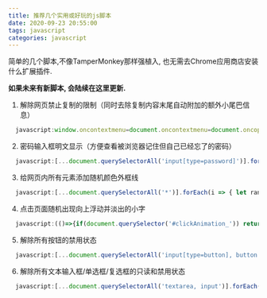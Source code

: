 ```yaml
---
title: 推荐几个实用或好玩的js脚本
date: 2020-09-23 20:55:00
tags: javascript
categories: javascript
---
```

简单的几个脚本,不像TamperMonkey那样强植入, 也无需去Chrome应用商店安装什么扩展插件.
<!--more-->

**如果未来有新脚本, 会陆续在这里更新.**

1. 解除网页禁止复制的限制（同时去除复制内容末尾自动附加的额外小尾巴信息）
```javascript
  javascript:window.oncontextmenu=document.oncontextmenu=document.oncopy=null; [...document.querySelectorAll('body')].forEach(dom => dom.outerHTML = dom.outerHTML); [...document.querySelectorAll('body, body *')].forEach(dom => {['onselect', 'onselectstart', 'onselectend', 'ondragstart', 'ondragend', 'oncontextmenu', 'oncopy'].forEach(ev => dom.removeAttribute(ev)); dom.style['user-select']='auto';});
```
2. 密码输入框明文显示（方便查看被浏览器记住但自己已经忘了的密码）
```javascript
  javascript:[...document.querySelectorAll('input[type=password]')].forEach(i => i.type = 'text');
```
3. 给网页内所有元素添加随机颜色外框线
```javascript
  javascript:[...document.querySelectorAll('*')].forEach(i => { let rand = (~~(Math.random() * 0xFFFFFF)).toString(16); rand = '#' + ('00000' + rand).slice(-6); i.style.outline = '1px solid ' + rand; });
```
4. 点击页面随机出现向上浮动并淡出的小字
```javascript
  javascript:(()=>{if(document.querySelector('#clickAnimation_')) return; var rand=()=>{var arr=['富强', '民主', '文明', '和谐', '自由', '平等', '公正', '法治', '爱国', '敬业', '诚信', '友善']; return arr[~~(Math.random()*arr.length)];}; var s=document.createElement('style'); s.id='clickAnimation_'; s.innerText='.click-elem-t {position: absolute; z-index: 9999; color: #f5871f; font-size: 15px; font-weight: bold; cursor: default; user-select: none; animation: floatAndGone 1.7s forwards;} @keyframes floatAndGone {from {transform: translateY(0); opacity: 1;} to {transform: translateY(-75px); opacity: 0;}}'; document.querySelector('head').appendChild(s); document.body.addEventListener('click', e=>{var dom=document.createElement('span'); dom.innerText=rand(); dom.className='click-elem-t'; dom.style.top=e.pageY-25+'px'; dom.style.left=e.pageX+'px'; document.body.appendChild(dom); setTimeout(()=>{document.body.removeChild(dom)}, 2200) });})();
```
5. 解除所有按钮的禁用状态
```javascript
  javascript:[...document.querySelectorAll('input[type=button], button')].forEach(i => i.removeAttribute('disabled'));
```
6. 解除所有文本输入框/单选框/复选框的只读和禁用状态
```javascript
  javascript:[...document.querySelectorAll('textarea, input')].forEach(i => { i.removeAttribute('disabled'); i.removeAttribute('readonly') });
```


